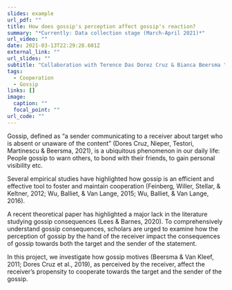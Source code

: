 ```yaml
---
slides: example
url_pdf: ""
title: How does gossip's perception affect gossip's reaction?
summary: "*Currently: Data collection stage (March-April 2021)*"
url_video: ""
date: 2021-03-13T22:29:28.601Z
external_link: ""
url_slides: ""
subtitle: "Collaboration with Terence Das Dorez Cruz & Bianca Beersma "
tags:
  - Cooperation
  - Gossip
links: []
image:
  caption: ""
  focal_point: ""
url_code: ""
---
```

Gossip, defined as “a sender communicating to a receiver about target who is absent or unaware of the content” (Dores Cruz, Nieper, Testori, Martinescu & Beersma, 2021), is a ubiquitous phenomenon in our daily life: People gossip to warn others, to bond with their friends, to gain personal visibility etc.

Several empirical studies have highlighted how gossip is an efficient and effective tool to foster and maintain cooperation (Feinberg, Willer, Stellar, & Keltner, 2012; Wu, Balliet, & Van Lange, 2015; Wu, Balliet, & Van Lange, 2016).

A recent theoretical paper has highlighted a major lack in the literature studying gossip consequences (Lees & Barnes, 2020). To comprehensively understand gossip consequences, scholars are urged to examine how the perception of gossip by the hand of the receiver impact the consequences of gossip towards both the target and the sender of the statement.

In this project, we investigate how gossip motives (Beersma & Van Kleef, 2011; Dores Cruz et al., 2019), as perceived by the receiver, affect the receiver’s propensity to cooperate towards the target and the sender of the gossip.
